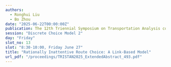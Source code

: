 ```yaml
---
authors:
  - Ronghui Liu
  - Bo Zhou
date: "2025-06-22T00:00:00Z"
publication: The 12th Triennial Symposium on Transportation Analysis conference
session: "Discrete Choice Model 2"
day: "Friday"
slot_no: 13
slot: "8:30-10:00, Friday June 27"
title: "Rationally Inattentive Route Choice: A Link-Based Model"
url_pdf: "/proceedings/TRISTAN2025_ExtendedAbstract_493.pdf"
---
```

